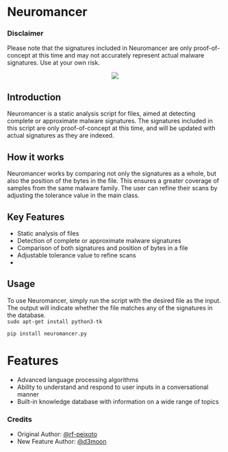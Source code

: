 # Neuromancer

### Disclaimer
Please note that the signatures included in Neuromancer are only proof-of-concept at this time and may not accurately represent actual malware signatures. Use at your own risk.

<p align="center">
  <img src="https://64.media.tumblr.com/836d5e230d44d9f1aabdd9747eaa39f5/tumblr_p575jtlc6e1syrjl3o2_640.gif">
</p>

## Introduction
Neuromancer is a static analysis script for files, aimed at detecting complete or approximate malware signatures. The signatures included in this script are only proof-of-concept at this time, and will be updated with actual signatures as they are indexed.

## How it works
Neuromancer works by comparing not only the signatures as a whole, but also the position of the bytes in the file. This ensures a greater coverage of samples from the same malware family. The user can refine their scans by adjusting the tolerance value in the main class.

## Key Features
- Static analysis of files
- Detection of complete or approximate malware signatures
- Comparison of both signatures and position of bytes in a file
- Adjustable tolerance value to refine scans
- 
## Usage
To use Neuromancer, simply run the script with the desired file as the input. The output will indicate whether the file matches any of the signatures in the database.
<br/>
``sudo apt-get install python3-tk``

``pip install neuromancer.py``


# Features
- Advanced language processing algorithms
- Ability to understand and respond to user inputs in a conversational manner
- Built-in knowledge database with information on a wide range of topics


### Credits
- Original Author: [@rf-peixoto](https://github.com/in/rf-peixoto)
- New Feature Author: [@d3moon](https://github.com/d3moon)
